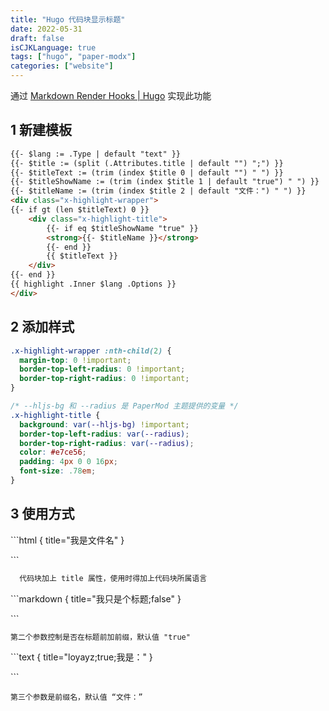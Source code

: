 ```yaml
---
title: "Hugo 代码块显示标题"
date: 2022-05-31
draft: false
isCJKLanguage: true
tags: ["hugo", "paper-modx"]
categories: ["website"]
---
```


通过 [Markdown Render Hooks | Hugo](https://gohugo.io/templates/render-hooks/) 实现此功能

## 1 新建模板

```html { title="./layouts/_default/_markup/render-codeblock.html" }
{{- $lang := .Type | default "text" }}
{{- $title := (split (.Attributes.title | default "") ";") }}
{{- $titleText := (trim (index $title 0 | default "") " ") }}
{{- $titleShowName := (trim (index $title 1 | default "true") " ") }}
{{- $titleName := (trim (index $title 2 | default "文件：") " ") }}
<div class="x-highlight-wrapper">
{{- if gt (len $titleText) 0 }}
    <div class="x-highlight-title">
        {{- if eq $titleShowName "true" }}
        <strong>{{- $titleName }}</strong>
        {{- end }}
        {{ $titleText }}
    </div>
{{- end }}
{{ highlight .Inner $lang .Options }}
</div>
```

## 2 添加样式

```css { title="./assets/css/extended/custom.css" }
.x-highlight-wrapper :nth-child(2) {
  margin-top: 0 !important;
  border-top-left-radius: 0 !important;
  border-top-right-radius: 0 !important;
}

/* --hljs-bg 和 --radius 是 PaperMod 主题提供的变量 */
.x-highlight-title {
  background: var(--hljs-bg) !important;
  border-top-left-radius: var(--radius);
  border-top-right-radius: var(--radius);
  color: #e7ce56;
  padding: 4px 0 0 16px;
  font-size: .78em;
}
```

## 3 使用方式

\`\`\`html { title="我是文件名" }

\`\`\`

```html { title="我是文件名" }
  代码块加上 title 属性，使用时得加上代码块所属语言
```

\`\`\`markdown { title="我只是个标题;false" }

\`\`\`

```markdown { title="我只是个标题;false" }
第二个参数控制是否在标题前加前缀，默认值 "true"
```

\`\`\`text { title="loyayz;true;我是：" }

\`\`\`

```text { title="loyayz;true;我是：" }
第三个参数是前缀名，默认值 “文件：”
```
